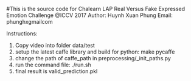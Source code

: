 #This is the source code for Chalearn LAP Real Versus Fake Expressed Emotion Challenge @ICCV 2017
Author: Huynh Xuan Phung
Email: phunghx<at>gmail<dot>com

Instructions:
1. Copy video into folder data/test
2. setup the latest caffe library and build for python: make pycaffe
2. change the path of caffe_path in preprocessing/_init_paths.py
3. run the command file: ./run.sh
4. final result is valid_prediction.pkl
